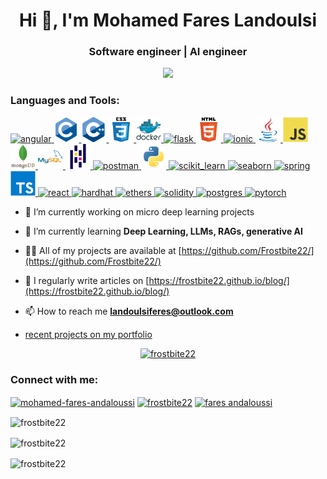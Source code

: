 <h1 align="center">Hi 👋, I'm Mohamed Fares Landoulsi</h1>
<h3 align="center"> Software engineer | AI engineer </h3>

<p align="center">
  <img src="https://steamuserimages-a.akamaihd.net/ugc/779602225695898637/0807F669892C401BA9C1570B4C71CEAD8B20C116/"  height="relative" width="400px">
</p>
<h3 align="left">Languages and Tools:</h3>
<p align="left"> <a href="https://angular.io" target="_blank" rel="noreferrer"> <img src="https://angular.io/assets/images/logos/angular/angular.svg" alt="angular" width="40" height="40"/> </a> <a href="https://www.cprogramming.com/" target="_blank" rel="noreferrer"> <img src="https://raw.githubusercontent.com/devicons/devicon/master/icons/c/c-original.svg" alt="c" width="40" height="40"/> </a> <a href="https://www.w3schools.com/cpp/" target="_blank" rel="noreferrer"> <img src="https://raw.githubusercontent.com/devicons/devicon/master/icons/cplusplus/cplusplus-original.svg" alt="cplusplus" width="40" height="40"/> </a> <a href="https://www.w3schools.com/css/" target="_blank" rel="noreferrer"> <img src="https://raw.githubusercontent.com/devicons/devicon/master/icons/css3/css3-original-wordmark.svg" alt="css3" width="40" height="40"/> </a> <a href="https://www.docker.com/" target="_blank" rel="noreferrer"> <img src="https://raw.githubusercontent.com/devicons/devicon/master/icons/docker/docker-original-wordmark.svg" alt="docker" width="40" height="40"/> </a> <a href="https://flask.palletsprojects.com/" target="_blank" rel="noreferrer"> <img src="https://www.vectorlogo.zone/logos/pocoo_flask/pocoo_flask-icon.svg" alt="flask" width="40" height="40"/> </a><a href="https://www.w3.org/html/" target="_blank" rel="noreferrer"> <img src="https://raw.githubusercontent.com/devicons/devicon/master/icons/html5/html5-original-wordmark.svg" alt="html5" width="40" height="40"/> </a> <a href="https://ionicframework.com" target="_blank" rel="noreferrer"> <img src="https://upload.wikimedia.org/wikipedia/commons/d/d1/Ionic_Logo.svg" alt="ionic" width="40" height="40"/> </a> <a href="https://www.java.com" target="_blank" rel="noreferrer"> <img src="https://raw.githubusercontent.com/devicons/devicon/master/icons/java/java-original.svg" alt="java" width="40" height="40"/> </a> <a href="https://developer.mozilla.org/en-US/docs/Web/JavaScript" target="_blank" rel="noreferrer"> <img src="https://raw.githubusercontent.com/devicons/devicon/master/icons/javascript/javascript-original.svg" alt="javascript" width="40" height="40"/> </a> <a href="https://www.mongodb.com/" target="_blank" rel="noreferrer"> <img src="https://raw.githubusercontent.com/devicons/devicon/master/icons/mongodb/mongodb-original-wordmark.svg" alt="mongodb" width="40" height="40"/> </a> <a href="https://www.mysql.com/" target="_blank" rel="noreferrer"> <img src="https://raw.githubusercontent.com/devicons/devicon/master/icons/mysql/mysql-original-wordmark.svg" alt="mysql" width="40" height="40"/> </a> <a href="https://pandas.pydata.org/" target="_blank" rel="noreferrer"> <img src="https://raw.githubusercontent.com/devicons/devicon/2ae2a900d2f041da66e950e4d48052658d850630/icons/pandas/pandas-original.svg" alt="pandas" width="40" height="40"/> </a> <a href="https://postman.com" target="_blank" rel="noreferrer"> <img src="https://www.vectorlogo.zone/logos/getpostman/getpostman-icon.svg" alt="postman" width="40" height="40"/> </a> <a href="https://www.python.org" target="_blank" rel="noreferrer"> <img src="https://raw.githubusercontent.com/devicons/devicon/master/icons/python/python-original.svg" alt="python" width="40" height="40"/> </a> <a href="https://scikit-learn.org/" target="_blank" rel="noreferrer"> <img src="https://upload.wikimedia.org/wikipedia/commons/0/05/Scikit_learn_logo_small.svg" alt="scikit_learn" width="40" height="40"/> </a> <a href="https://seaborn.pydata.org/" target="_blank" rel="noreferrer"> <img src="https://seaborn.pydata.org/_images/logo-mark-lightbg.svg" alt="seaborn" width="40" height="40"/> </a> <a href="https://spring.io/" target="_blank" rel="noreferrer"> <img src="https://www.vectorlogo.zone/logos/springio/springio-icon.svg" alt="spring" width="40" height="40"/> </a> <a href="https://www.typescriptlang.org/" target="_blank" rel="noreferrer"> <img src="https://raw.githubusercontent.com/devicons/devicon/master/icons/typescript/typescript-original.svg" alt="typescript" width="40" height="40"/> </a><a href="https://reactjs.org/" target="_blank" rel="noreferrer"> <img src="https://reactjs.org/favicon.ico" alt="react" width="40" height="40"/> </a><a href="https://hardhat.org/" target="_blank" rel="noreferrer"> <img src="https://seeklogo.com/images/H/hardhat-logo-888739EBB4-seeklogo.com.png" alt="hardhat" width="40" height="40"/> </a> <a href="https://docs.ethers.io/v5/" target="_blank" rel="noreferrer"> <img src="https://docs.ethers.io/v5/static/logo.svg" alt="ethers" width="40" height="40"/> </a><a href="https://docs.soliditylang.org/en/v0.8.17/" target="_blank" rel="noreferrer"> <img src="https://docs.soliditylang.org/en/v0.8.17/_static/logo.svg" alt="solidity" width="40" height="40"/> </a> <a href="https://www.postgresql.org/" target="_blank" rel="noreferrer"> <img src="https://www.postgresql.org/media/img/about/press/elephant.png" alt="postgres" width="40" height="40"/> </a> <a href="https://pytorch.org/" target="_blank" rel="noreferrer"> <img src="https://pytorch.org/assets/images/logo-icon.svg" alt="pytorch" width="40" height="40"/> </a>  </p>
  


- 🔭 I’m currently working on micro deep learning projects

- 🌱 I’m currently learning **Deep Learning, LLMs, RAGs, generative AI**

- 👨‍💻 All of my projects are available at [https://github.com/Frostbite22/](https://github.com/Frostbite22/)

- 📝 I regularly write articles on [https://frostbite22.github.io/blog/](https://frostbite22.github.io/blog/)

- 📫 How to reach me **landoulsiferes@outlook.com**

- [recent projects on my portfolio](https://frostbite22.github.io/portfolio/)

 <p align="center">
   <a href="https://github.com/ryo-ma/github-profile-trophy"><img src="https://github-profile-trophy.vercel.app/?username=frostbite22" alt="frostbite22" /></a>
  </p>

<h3 align="left">Connect with me:</h3>
<p align="left">
<a href="https://linkedin.com/in/mohamed-fares-andaloussi" target="blank"><img align="center" src="https://raw.githubusercontent.com/rahuldkjain/github-profile-readme-generator/master/src/images/icons/Social/linked-in-alt.svg" alt="mohamed-fares-andaloussi" height="30" width="40" /></a>
<a href="https://stackoverflow.com/users/frostbite22" target="blank"><img align="center" src="https://raw.githubusercontent.com/rahuldkjain/github-profile-readme-generator/master/src/images/icons/Social/stack-overflow.svg" alt="frostbite22" height="30" width="40" /></a>
<a href="https://fb.com/fares andaloussi" target="blank"><img align="center" src="https://raw.githubusercontent.com/rahuldkjain/github-profile-readme-generator/master/src/images/icons/Social/facebook.svg" alt="fares andaloussi" height="30" width="40" /></a>
</p>


<p align="center">
<p><img align="center" src="https://github-readme-stats.vercel.app/api/top-langs?username=frostbite22&show_icons=true&locale=en&layout=compact" alt="frostbite22" /></p>
<p><img align="center" src="https://github-readme-stats.vercel.app/api?username=frostbite22&show_icons=true&locale=en" alt="frostbite22" /></p>
<p><img align="center" src="https://github-readme-streak-stats.herokuapp.com/?user=frostbite22&" alt="frostbite22" /></p>
</p>
